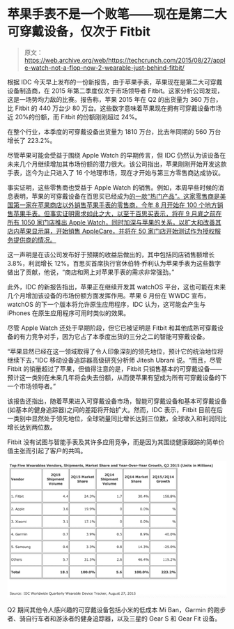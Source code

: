 # 苹果手表不是一个败笔——现在是第二大可穿戴设备，仅次于 Fitbit 

> 原文：<https://web.archive.org/web/https://techcrunch.com/2015/08/27/apple-watch-not-a-flop-now-2-wearable-just-behind-fitbit/>

根据 IDC 今天早上发布的一份新报告，由于苹果手表，苹果现在是第二大可穿戴设备制造商，在 2015 年第二季度仅次于市场领导者 Fitbit。这家分析公司发现，这是一场势均力敌的比赛。报告称，苹果 2015 年在 Q2 的出货量为 360 万台，比 Fitbit 的 440 万台少 80 万台。这些数字意味着苹果现在拥有可穿戴设备市场近 20%的份额，而 Fitbit 的份额刚刚超过 24%。

在整个行业，本季度的可穿戴设备出货量为 1810 万台，比去年同期的 560 万台增长了 223.2%。

尽管苹果可能会受益于围绕 Apple Watch 的早期传言，但 IDC 仍然认为该设备在未来几个月继续增加其市场份额的潜力很大。该公司指出，苹果刚刚开始开发这款手表，迄今为止只进入了 16 个地理市场，现在才开始与第三方零售商达成协议。

事实证明，这些零售商也受益于 Apple Watch 的销售。例如，本周早些时候的消息表明，苹果的可穿戴设备在百思买已经成为[的一款“热门产品”。这家零售商是美国第一家在苹果商店以外销售苹果手表的零售商，今年 8 月开始在 100 个地方销售苹果手表。但事实证明需求如此之大，以至于百思买表示，将在 9 月底之前在所有 1050 家门店推出 Apple Watch，同时加深与苹果的关系，以扩大和改善其店内苹果显示屏，开始销售 AppleCare，并将在 50 家门店开始测试作为授权服务提供商的情况。](https://web.archive.org/web/20221201074840/http://fortune.com/2015/08/25/best-buy-apple/)

这一声明是在该公司发布好于预期的收益后做出的，其中包括同店销售额增长 3.8%，利润增长 12%。百思买首席执行官休伯特·乔利认为苹果手表为这些数字做出了贡献，他说，“商店和网上对苹果手表的需求非常强劲。”

此外，IDC 的新报告指出，苹果正在继续开发其 watchOS 平台，这也可能在未来几个月增加该设备的市场份额方面发挥作用。苹果 6 月份在 WWDC 宣布，watchOS 的下一个版本将允许原生应用程序，IDC 认为，这可能会产生与 iPhones 在原生应用程序可用时类似的效果。

尽管 Apple Watch 还处于早期阶段，但它已被证明是 Fitbit 和其他成熟可穿戴设备的有力竞争对手，因为它占了本季度出货的三分之二的智能可穿戴设备。

“苹果显然已经在这一领域取得了令人印象深刻的领先地位，预计它的统治地位将继续下去，”IDC 移动设备追踪器高级研究分析师 Jitesh Ubrani 说。“而且，尽管 Fitbit 的销量超过了苹果，但值得注意的是，Fitbit 只销售基本的可穿戴设备——预计这一类别在未来几年将会失去份额，从而使苹果有望成为所有可穿戴设备的下一个市场领导者。”

该报告还指出，随着苹果进入可穿戴设备市场，智能可穿戴设备和基本可穿戴设备(如基本的健身追踪器)之间的差距将开始扩大。然而，IDC 表示，Fitbit 目前在后一类别中显然处于领先地位，全球销量同比增长达到三位数，全球收入和利润同比增长达到两位数。

Fitbit 没有试图与智能手表及其许多应用竞争，而是因为其围绕健康跟踪的简单价值主张而引起了客户的共鸣。

![Screen Shot 2015-08-27 at 9.57.05 AM](img/b9442e101b4e1819cc8e86fe0eb6d0e3.png)

Q2 期间其他令人感兴趣的可穿戴设备包括小米的低成本 Mi Ban，Garmin 的跑步者、骑自行车者和游泳者的健身追踪器，以及三星的 Gear S 和 Gear Fit 设备。